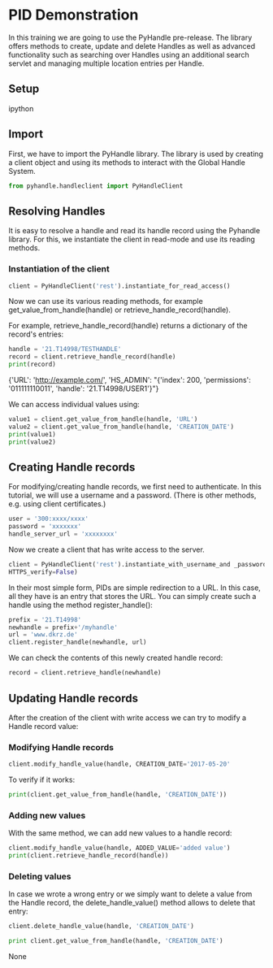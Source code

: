 # PID Demonstration

In this training we are going to use the PyHandle pre-release.
The library offers methods to create, update and delete Handles as well as advanced functionality such as searching over Handles using an additional search servlet and managing multiple location entries per Handle.

## Setup
ipython


## Import

First, we have to import the PyHandle library. 
The library is used by creating a client object and using its methods to interact with the Global Handle System.


```py
from pyhandle.handleclient import PyHandleClient
```

## Resolving Handles
It is easy to resolve a handle and read its handle record using the Pyhandle library. For this, we instantiate the client in read-mode and use its reading methods.

### Instantiation of the client

```py
client = PyHandleClient('rest').instantiate_for_read_access()
```

Now we can use its various reading methods, for example get_value_from_handle(handle) or retrieve_handle_record(handle).

For example, retrieve_handle_record(handle) returns a dictionary of the record's entries:

```py
handle = '21.T14998/TESTHANDLE'
record = client.retrieve_handle_record(handle)
print(record)
```
{'URL': 'http://example.com/', 'HS_ADMIN': "{'index': 200, 'permissions': '011111110011', 'handle': '21.T14998/USER1'}"}


We can access individual values using:

```py 
value1 = client.get_value_from_handle(handle, 'URL')
value2 = client.get_value_from_handle(handle, 'CREATION_DATE')
print(value1)
print(value2)
```

## Creating Handle records

For modifying/creating handle records, we first need to authenticate. In this tutorial, we will use a username and a password. (There is other methods, e.g. using client certificates.)

```py
user = '300:xxxx/xxxx'
password = 'xxxxxxx'
handle_server_url = 'xxxxxxxx'
```

Now we create a client that has write access to the server.

```py
client = PyHandleClient('rest').instantiate_with_username_and _password(handle_server_url, user, password, 
HTTPS_verify=False)
```

In their most simple form, PIDs are simple redirection to a URL. In this case, all they have is an entry that stores the URL. You can simply create such a handle using the method register_handle():

```py 
prefix = '21.T14998'
newhandle = prefix+'/myhandle'
url = 'www.dkrz.de'
client.register_handle(newhandle, url)
```

We can check the contents of this newly created handle record:

```py 
record = client.retrieve_handle(newhandle)
```

## Updating Handle records

After the creation of the client with write access we can try to modify a Handle record value:

### Modifying Handle records

```py 
client.modify_handle_value(handle, CREATION_DATE='2017-05-20'
```

To verify if it works:

```py 
print(client.get_value_from_handle(handle, 'CREATION_DATE'))
```

### Adding new values
With the same method, we can add new values to a handle record:

```py 
client.modify_handle_value(handle, ADDED_VALUE='added value')
print(client.retrieve_handle_record(handle))
```

### Deleting values

In case we wrote a wrong entry or we simply want to delete a value from the Handle record, the delete_handle_value() 
method allows to delete that entry:

```py 
client.delete_handle_value(handle, 'CREATION_DATE')
```

```py 
print client.get_value_from_handle(handle, 'CREATION_DATE')
```

None
